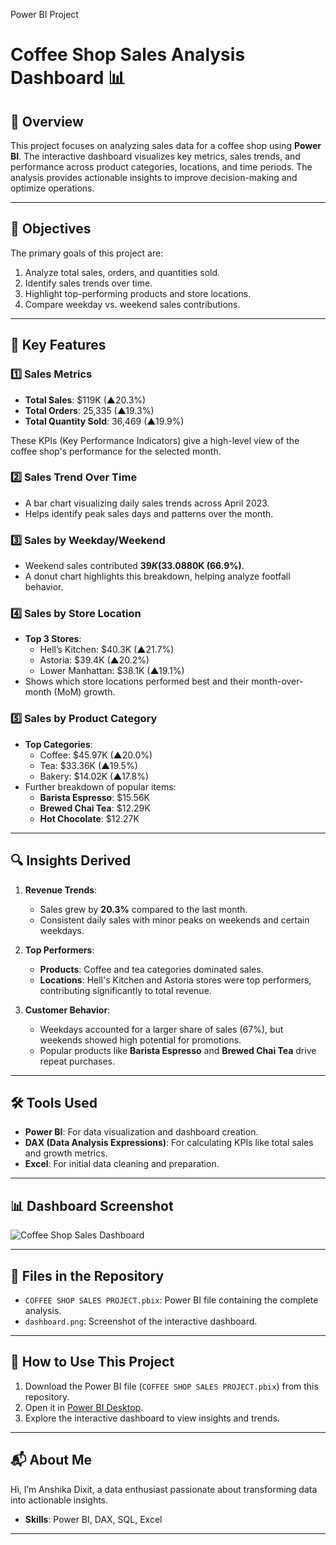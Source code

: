 Power BI Project

# Coffee Shop Sales Analysis Dashboard 📊

## 📄 Overview  
This project focuses on analyzing sales data for a coffee shop using **Power BI**. The interactive dashboard visualizes key metrics, sales trends, and performance across product categories, locations, and time periods. The analysis provides actionable insights to improve decision-making and optimize operations.

---

## 🎯 Objectives  
The primary goals of this project are:  
1. Analyze total sales, orders, and quantities sold.  
2. Identify sales trends over time.  
3. Highlight top-performing products and store locations.  
4. Compare weekday vs. weekend sales contributions.  

---

## 🚀 Key Features  

### 1️⃣ **Sales Metrics**  
   - **Total Sales**: $119K (▲20.3%)  
   - **Total Orders**: 25,335 (▲19.3%)  
   - **Total Quantity Sold**: 36,469 (▲19.9%)  

These KPIs (Key Performance Indicators) give a high-level view of the coffee shop's performance for the selected month.

### 2️⃣ **Sales Trend Over Time**  
   - A bar chart visualizing daily sales trends across April 2023.  
   - Helps identify peak sales days and patterns over the month.  

### 3️⃣ **Sales by Weekday/Weekend**  
   - Weekend sales contributed **$39K (33.08%)**, while weekdays accounted for **$80K (66.9%)**.  
   - A donut chart highlights this breakdown, helping analyze footfall behavior.  

### 4️⃣ **Sales by Store Location**  
   - **Top 3 Stores**:
     - Hell’s Kitchen: $40.3K (▲21.7%)  
     - Astoria: $39.4K (▲20.2%)  
     - Lower Manhattan: $38.1K (▲19.1%)  
   - Shows which store locations performed best and their month-over-month (MoM) growth.  

### 5️⃣ **Sales by Product Category**  
   - **Top Categories**:
     - Coffee: $45.97K (▲20.0%)  
     - Tea: $33.36K (▲19.5%)  
     - Bakery: $14.02K (▲17.8%)  
   - Further breakdown of popular items:  
     - **Barista Espresso**: $15.56K  
     - **Brewed Chai Tea**: $12.29K  
     - **Hot Chocolate**: $12.27K  

---

## 🔍 Insights Derived  
1. **Revenue Trends**:  
   - Sales grew by **20.3%** compared to the last month.  
   - Consistent daily sales with minor peaks on weekends and certain weekdays.  

2. **Top Performers**:  
   - **Products**: Coffee and tea categories dominated sales.  
   - **Locations**: Hell's Kitchen and Astoria stores were top performers, contributing significantly to total revenue.  

3. **Customer Behavior**:  
   - Weekdays accounted for a larger share of sales (67%), but weekends showed high potential for promotions.  
   - Popular products like **Barista Espresso** and **Brewed Chai Tea** drive repeat purchases.  

---

## 🛠 Tools Used  
- **Power BI**: For data visualization and dashboard creation.  
- **DAX (Data Analysis Expressions)**: For calculating KPIs like total sales and growth metrics.  
- **Excel**: For initial data cleaning and preparation.

---

## 📊 Dashboard Screenshot  
![Coffee Shop Sales Dashboard](dashboard.png)

---

## 📂 Files in the Repository  
- `COFFEE SHOP SALES PROJECT.pbix`: Power BI file containing the complete analysis.  
- `dashboard.png`: Screenshot of the interactive dashboard.  

---

## 🚀 How to Use This Project  
1. Download the Power BI file (`COFFEE SHOP SALES PROJECT.pbix`) from this repository.  
2. Open it in [Power BI Desktop](https://powerbi.microsoft.com/desktop/).  
3. Explore the interactive dashboard to view insights and trends.  

---

## 📬 About Me  
Hi, I’m Anshika Dixit, a data enthusiast passionate about transforming data into actionable insights.  
- **Skills**: Power BI, DAX, SQL, Excel  
 
---
